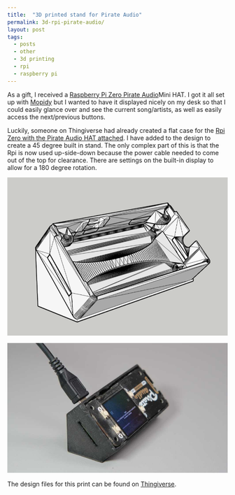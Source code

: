 ```yaml
---
title:  "3D printed stand for Pirate Audio"
permalink: 3d-rpi-pirate-audio/
layout: post
tags: 
  - posts
  - other
  - 3d printing
  - rpi
  - raspberry pi
---
```


As a gift, I received a [Raspberry Pi Zero Pirate Audio](https://shop.pimoroni.com/products/pirate-audio-line-out)Mini HAT. I got it all set up with [Mopidy](https://mopidy.com/) but I wanted to have it displayed nicely on my desk so that I could easily glance over and see the current song/artists, as well as easily access the next/previous buttons. 

Luckily, someone on Thingiverse had already created a flat case for the [Rpi Zero with the Pirate Audio HAT attached](https://www.thingiverse.com/thing:4087948). I have added to the design to create a 45 degree built in stand. The only complex part of this is that the Rpi is now used up-side-down because the power cable needed to come out of the top for clearance. There are settings on the built-in display to allow for a 180 degree rotation. 

![rpi audio design](../assets/rpi-audio.png)

![rpi audio print](../assets/rpi-audio.jpg)

The design files for this print can be found on [Thingiverse](https://www.thingiverse.com/thing:5248110).